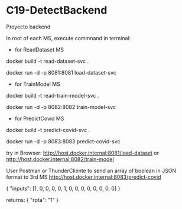 # C19-DetectBackend
Proyecto backend

In root of each MS, execute commnand in terminal:
- for ReadDataset MS

docker build -t read-dataset-svc .

docker run -d -p 8081:8081 load-dataset-svc

- for TrainModel MS

docker build -t read-train-model-svc .

docker run -d -p 8082:8082 train-model-svc

- for PredictCovid MS

docker build -t predict-covid-svc .

docker run -d -p 8083:8083 predict-covid-svc

try in Browser:
http://host.docker.internal:8081/load-dataset
or 
http://host.docker.internal:8082/train-model

User Postman or ThunderCliente to send an array of boolean in JSON format to 3rd MS
http://host.docker.internal:8083/predict-covid

{
    "inputs": [1, 0, 0, 0, 0, 1, 0, 0, 0, 0, 0, 0, 0, 0]
}

returns:
{
  "rpta": "1"
}
